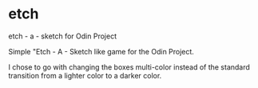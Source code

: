 # etch
etch - a - sketch for Odin Project 

Simple "Etch - A - Sketch like game for the Odin Project.

I chose to go with changing the boxes multi-color instead of the standard transition from a lighter color to a darker color.
